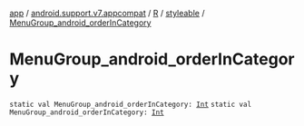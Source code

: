 [app](../../../index.md) / [android.support.v7.appcompat](../../index.md) / [R](../index.md) / [styleable](index.md) / [MenuGroup_android_orderInCategory](./-menu-group_android_order-in-category.md)

# MenuGroup_android_orderInCategory

`static val MenuGroup_android_orderInCategory: `[`Int`](https://kotlinlang.org/api/latest/jvm/stdlib/kotlin/-int/index.html)
`static val MenuGroup_android_orderInCategory: `[`Int`](https://kotlinlang.org/api/latest/jvm/stdlib/kotlin/-int/index.html)